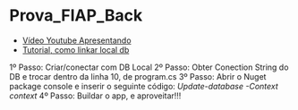 # Prova_FIAP_Back


- [Vídeo Youtube Apresentando](https://youtu.be/VtYNPuPAtQg)
- [Tutorial, como linkar local db](https://youtu.be/qB5WqPtYqrU)

1º Passo: Criar/conectar com DB Local
2º Passo: Obter Conection String do DB e trocar dentro da linha 10, de program.cs
3º Passo: Abrir o Nuget package console e inserir o seguinte código: *Update-database -Context context*
4º Passo: Buildar o app, e aproveitar!!!
